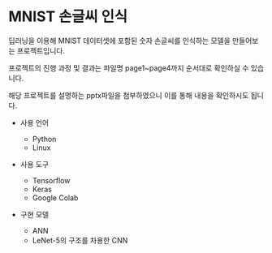 # MNIST 손글씨 인식
딥러닝을 이용해 MNIST 데이터셋에 포함된 숫자 손글씨를 인식하는 모델을 만들어보는 프로젝트입니다.

프로젝트의 진행 과정 및 결과는 파일명 page1~page4까지 순서대로 확인하실 수 있습니다.

해당 프로젝트를 설명하는 pptx파일을 첨부하였으니 이를 통해 내용을 확인하시도 됩니다.
  
  * 사용 언어
    * Python
    * Linux
    
  * 사용 도구
    * Tensorflow
    * Keras
    * Google Colab
    
  * 구현 모델
    * ANN
    * LeNet-5의 구조를 차용한 CNN
